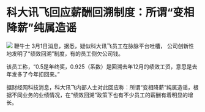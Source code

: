 # 科大讯飞回应薪酬回溯制度：所谓“变相降薪”纯属造谣

![](https://inews.gtimg.com/news_bt/OpGvGdQkWt7buRjY16tQVqrItqN6JlofUO4ah18iegiosAA/1000)
鞭牛士 3月1日消息，据悉，疑似科大讯飞员工在脉脉平台吐槽， 公司创新性地发明了“绩效回溯”制度，有的员工倒欠公司钱。

该员工称，“0.5是年终奖，0.925（系数）是回溯去年12月的绩效工资，意思是去年发多了今年扣回来。”

据财经网科技消息，科大讯飞内部人士对此回应称：所谓“变相降薪”纯属造谣，根据不同业务的业绩情况，在“绩效回溯”政策下也有不少员工的薪酬有着明显的增长。

